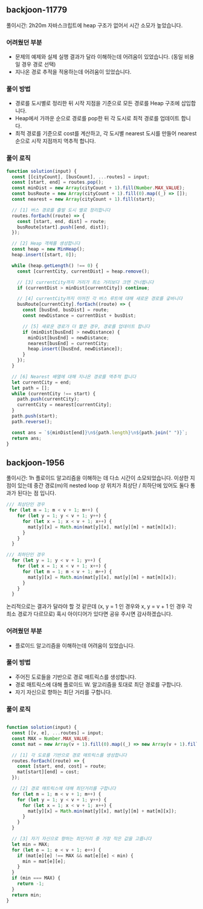 ## backjoon-11779

풀이시간: 2h20m
자바스크립트에 heap 구조가 없어서 시간 소모가 높았습니다.

### 어려웠던 부분

- 문제의 예제와 실제 실행 결과가 달라 이해하는데 어려움이 있었습니다. (동일 비용일 경우 경로 선택)
- 지나온 경로 추적을 적용하는데 어려움이 있었습니다.

### 풀이 방법

- 경로를 도시별로 정리한 뒤 시작 지점을 기준으로 모든 경로를 Heap 구조에 삽입합니다.
- Heap에서 가까운 순으로 경로를 pop한 뒤 각 도시로 최적 경로를 업데이트 합니다.
- 최적 경로를 기준으로 cost를 계산하고, 각 도시별 nearest 도시를 만들어 nearest 순으로 시작 지점까지 역추적 합니다.

### 풀이 로직

```javascript
function solution(input) {
  const [[cityCount], [busCount], ...routes] = input;
  const [start, end] = routes.pop();
  const minDist = new Array(cityCount + 1).fill(Number.MAX_VALUE);
  const busRoute = new Array(cityCount + 1).fill(0).map((_) => []);
  const nearest = new Array(cityCount + 1).fill(start);

  // [1] 버스 경로를 출발 도시 별로 정리합니다
  routes.forEach((route) => {
    const [start, end, dist] = route;
    busRoute[start].push([end, dist]);
  });

  // [2] Heap 객체를 생성합니다
  const heap = new MinHeap();
  heap.insert([start, 0]);

  while (heap.getLength() !== 0) {
    const [currentCity, currentDist] = heap.remove();

    // [3] currentCity까지 거리가 최소 거리보다 크면 건너뜁니다
    if (currentDist > minDist[currentCity]) continue;

    // [4] currentCity까지 이어진 각 버스 루트에 대해 새로운 경로를 궇바니다
    busRoute[currentCity].forEach((route) => {
      const [busEnd, busDist] = route;
      const newDistance = currentDist + busDist;

      // [5] 새로운 경로가 더 짧은 경우, 경로를 업데이트 합니다
      if (minDist[busEnd] > newDistance) {
        minDist[busEnd] = newDistance;
        nearest[busEnd] = currentCity;
        heap.insert([busEnd, newDistance]);
      }
    });
  }

  // [6] Nearest 배열에 대해 지나온 경로를 역추적 합니다
  let currentCity = end;
  let path = [];
  while (currentCity !== start) {
    path.push(currentCity);
    currentCity = nearest[currentCity];
  }
  path.push(start);
  path.reverse();

  const ans = `${minDist[end]}\n${path.length}\n${path.join(" ")}`;
  return ans;
}
```

## backjoon-1956

풀이시간: 1h
플로이드 알고리즘을 이해하는 데 다소 시간이 소모되었습니다.
이상한 지점이 있는데 중간 경로(m)의 nested loop 상 위치가 최상단 / 최하단에 있어도 둘다 통과가 된다는 점 입니다.
```javascript
/// 최상단인 경우
 for (let m = 1; m < v + 1; m++) {
    for (let y = 1; y < v + 1; y++) {
      for (let x = 1; x < v + 1; x++) {
        mat[y][x] = Math.min(mat[y][x], mat[y][m] + mat[m][x]);
      }
    }
  }

/// 최하단인 경우
  for (let y = 1; y < v + 1; y++) {
    for (let x = 1; x < v + 1; x++) {
      for (let m = 1; m < v + 1; m++) {
        mat[y][x] = Math.min(mat[y][x], mat[y][m] + mat[m][x]);
      }
    }
  }
```
논리적으로는 결과가 달라야 할 것 같은데 (x, y = 1 인 경우와 x, y = v + 1 인 경우 각 최소 경로가 다르므로) 
혹시 아이디어가 있다면 공유 주시면 감사하겠습니다.

### 어려웠던 부분

- 플로이드 알고리즘을 이해하는데 어려움이 있었습니다.
  
### 풀이 방법

- 주어진 도로들을 기반으로 경로 매트릭스를 생성합니다.
- 경로 매트릭스에 대해 플로이드 W. 알고리즘을 토대로 최단 경로를 구합니다.
- 자기 자신으로 향하는 최단 거리를 구합니다.

### 풀이 로직

```javascript

function solution(input) {
  const [[v, e], ...routes] = input;
  const MAX = Number.MAX_VALUE;
  const mat = new Array(v + 1).fill(0).map((_) => new Array(v + 1).fill(MAX));

  // [1] 각 도로를 기반으로 경로 매트릭스를 생성합니다
  routes.forEach((route) => {
    const [start, end, cost] = route;
    mat[start][end] = cost;
  });

  // [2] 경로 매트릭스에 대해 최단거리를 구합니다
  for (let m = 1; m < v + 1; m++) {
    for (let y = 1; y < v + 1; y++) {
      for (let x = 1; x < v + 1; x++) {
        mat[y][x] = Math.min(mat[y][x], mat[y][m] + mat[m][x]);
      }
    }
  }

  // [3] 자기 자신으로 향하는 최단거리 중 가장 작은 값을 고릅니다
  let min = MAX;
  for (let e = 1; e < v + 1; e++) {
    if (mat[e][e] !== MAX && mat[e][e] < min) {
      min = mat[e][e];
    }
  }
  if (min === MAX) {
    return -1;
  }
  return min;
}

```